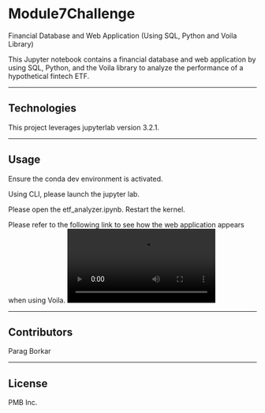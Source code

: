 # Module7Challenge
Financial Database and Web Application (Using SQL, Python and Voila Library)

This Jupyter notebook contains a financial database and web application by using SQL, Python, and the Voila library to analyze the performance of a hypothetical fintech ETF.

---

## Technologies

This project leverages jupyterlab version 3.2.1.

---

## Usage

Ensure the conda dev environment is activated.

Using CLI, please launch the jupyter lab.

Please open the etf_analyzer.ipynb. Restart the kernel.

Please refer to the following link to see how the web application appears when using Voila.
![Watch the etf analyzer Voila](etf_analyzer.mp4)

---

## Contributors

Parag Borkar

---

## License

PMB Inc.